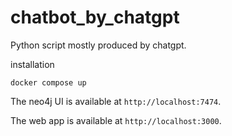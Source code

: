 # chatbot_by_chatgpt
Python script mostly produced by chatgpt.

installation
```
docker compose up 
````

The neo4j UI is available at `http://localhost:7474`.

The web app is available at `http://localhost:3000`.
